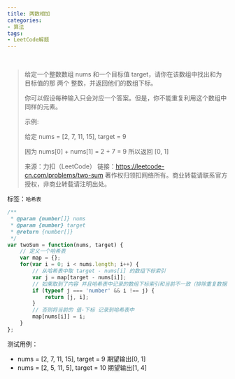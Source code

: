 ```yaml
---
title: 两数相加
categories:
- 算法
tags:
- LeetCode解题
---
```


<br/>

> 给定一个整数数组 nums 和一个目标值 target，请你在该数组中找出和为目标值的那 两个 整数，并返回他们的数组下标。
>
> 你可以假设每种输入只会对应一个答案。但是，你不能重复利用这个数组中同样的元素。
>
> 示例:
>
> 给定 nums = [2, 7, 11, 15], target = 9
>
> 因为 nums[0] + nums[1] = 2 + 7 = 9
> 所以返回 [0, 1]
>
> 来源：力扣（LeetCode）
> 链接：https://leetcode-cn.com/problems/two-sum
> 著作权归领扣网络所有。商业转载请联系官方授权，非商业转载请注明出处。

标签：`哈希表`

<!-- more -->

```javascript
/**
 * @param {number[]} nums
 * @param {number} target
 * @return {number[]}
 */
var twoSum = function(nums, target) {
    // 定义一个哈希表
    var map = {};
    for(var i = 0; i < nums.length; i++) {
        // 从哈希表中取 target - nums[i] 的数组下标索引
        var j = map[target - nums[i]];
        // 如果取到了内容 并且哈希表中记录的数组下标索引和当前不一致（排除重复数据干扰）
        if (typeof j === 'number' && i !== j) {
            return [j, i];
        }
        // 否则将当前的 值-下标 记录到哈希表中
        map[nums[i]] = i;
    }
};
```

测试用例：

+ nums = [2, 7, 11, 15], target = 9 期望输出[0, 1]
+ nums = [2, 5, 11, 5], target = 10 期望输出[1, 4]